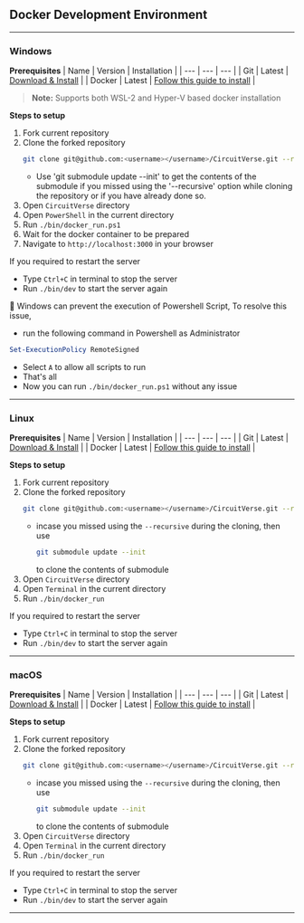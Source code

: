 ## Docker Development Environment

---

### Windows
**Prerequisites**
|  Name | Version | Installation |
| --- | --- | --- |
| Git | Latest | [Download & Install](https://git-scm.com/downloads) |
| Docker | Latest | [Follow this guide to install](https://docs.docker.com/desktop/install/windows-install/) |

> **Note:** Supports both WSL-2 and Hyper-V based docker installation

**Steps to setup**
1. Fork current repository
2. Clone the forked repository
    ```bash
    git clone git@github.com:<username></username>/CircuitVerse.git --recursive
    ```
    - Use 'git submodule update --init' to get the contents of the submodule if you missed using the '--recursive' option while cloning the repository or if you have already done so.
3. Open `CircuitVerse` directory
4. Open `PowerShell` in the current directory
5. Run `./bin/docker_run.ps1`
6. Wait for the docker container to be prepared
7. Navigate to `http://localhost:3000` in your browser

If you required to restart the server
- Type `Ctrl+C` in terminal to stop the server
- Run `./bin/dev` to start the server again

🔴 Windows can prevent the execution of Powershell Script, To resolve this issue,
- run the following command in Powershell as Administrator
```powershell
Set-ExecutionPolicy RemoteSigned
```
- Select `A` to allow all scripts to run
- That's all
- Now you can run `./bin/docker_run.ps1` without any issue

---

### Linux
**Prerequisites**
|  Name | Version | Installation |
| --- | --- | --- |
| Git | Latest | [Download & Install](https://git-scm.com/downloads) |
| Docker | Latest | [Follow this guide to install](https://docs.docker.com/desktop/install/linux-install/) |

**Steps to setup**
1. Fork current repository
2. Clone the forked repository
    ```bash
    git clone git@github.com:<username></username>/CircuitVerse.git --recursive
    ```
    - incase you missed using the `--recursive` during the cloning, then use
        ```bash
        git submodule update --init
        ```
        to clone the contents of submodule
3. Open `CircuitVerse` directory
4. Open `Terminal` in the current directory
5. Run `./bin/docker_run`

If you required to restart the server
- Type `Ctrl+C` in terminal to stop the server
- Run `./bin/dev` to start the server again

---

### macOS
**Prerequisites**
|  Name | Version | Installation |
| --- | --- | --- |
| Git | Latest | [Download & Install](https://git-scm.com/downloads) |
| Docker | Latest | [Follow this guide to install](https://docs.docker.com/desktop/mac/install/) |

**Steps to setup**
1. Fork current repository
2. Clone the forked repository
    ```bash
    git clone git@github.com:<username></username>/CircuitVerse.git --recursive
    ```
    - incase you missed using the `--recursive` during the cloning, then use
        ```bash
        git submodule update --init
        ```
        to clone the contents of submodule
3. Open `CircuitVerse` directory
4. Open `Terminal` in the current directory
5. Run `./bin/docker_run`

If you required to restart the server
- Type `Ctrl+C` in terminal to stop the server
- Run `./bin/dev` to start the server again

---
